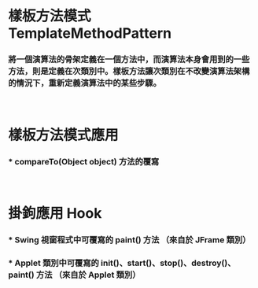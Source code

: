 樣板方法模式 TemplateMethodPattern
=====
### 將一個演算法的骨架定義在一個方法中，而演算法本身會用到的一些方法，則是定義在次類別中。樣板方法讓次類別在不改變演算法架構的情況下，重新定義演算法中的某些步驟。
<br />

樣板方法模式應用
=====
### * compareTo(Object object) 方法的覆寫
<br />

掛鉤應用 Hook
=====
### * Swing 視窗程式中可覆寫的 paint() 方法 （來自於 JFrame 類別）
### * Applet 類別中可覆寫的 init()、start()、stop()、destroy()、paint() 方法 （來自於 Applet 類別）